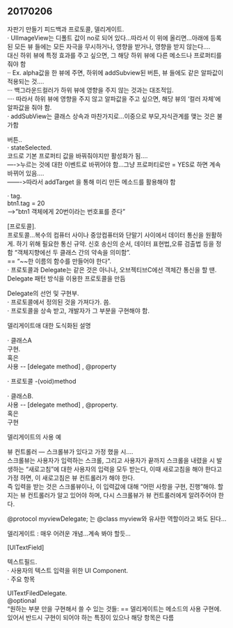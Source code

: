 ## 20170206

자판기 만들기 피드백과 프로토콜, 델리게이트.   
· UIImageView는 디폴트 값이 no로 되어 있다…따라서 이 위에 올리면…아래에 등록된 모든 뷰 들에는 모든 자극을 무시하거나, 영향을 받거나, 영향을 받지 않는다….   
대신 하위 뷰에 특정 효과를 주고 싶으면, 그 해당 하위 뷰에 다른 메소드나 프로퍼티를줘야 함     
·· Ex. alpha값을 한 뷰에 주면, 하위에 addSubview된 버튼, 뷰 들에도 같은 알파값이 적용되는 것….   
··· 백그라운드컬러가 하위 뷰에 영향을 주지 않는 것과는 대조적임.   
···· 따라서 하위 뷰에 영향을 주지 않고 알파값을 주고 싶으면, 해당 뷰의 ‘컬러 자체’에 알파값을 줘야 함.    
· addSubView는 클래스 상속과 마찬가지로…이중으로 부모,자식관계를 맺는 것은 불가함

버튼..    
· stateSelected.    
코드로 기본 프로퍼티 값을 바꿔줘야지만 활성화가 됨….   
—->누르는 것에 대한 이벤트로 바뀌어야 함…그냥 프로퍼티로만 = YES로 하면 계속 바뀌어 있음….   
——->따라서 addTarget 을 통해 미리 만든 메소드를 활용해야 함

· tag.   
btn1.tag = 20     
—->”btn1 객체에게 20번이라는 번호표를 준다”

[프로토콜].   
프로토콜…복수의 컴퓨터 사이나 중앙컴퓨터와 단말기 사이에서 데이터 통신을 원활하게. 하기 위해 필요한 통신 규약. 신호 송신의 순서, 데이터 표현법,오류 검출법 등을 정함
“객체지향에선 두 클래스 간의 약속을 의미함”.   
== “~~한 이름의 함수를 만들어야 한다”.   
· 프로토콜과 Delegate는 같은 것은 아니나, 오브젝티브C에선 객체간 통신을 할 땐. Delegate 패턴 방식을 이용한 프로토콜을 만듬

Delegate의 선언 및 구현부.   
· 프로토콜에서 정의된 것을 가져다가. 씀.   
· 프로토콜을 상속 받고, 개발자가 그 부분을 구현해야 함. 

델리게이트애 대한 도식화된 설명

· 클래스A    
구현.  
혹은     
사용 -- [delegate method] , @property

· 프로토콜
-(void)method

· 클래스B.   
사용 -- [delegate method] , @property.   
혹은    
구현

델리게이트의 사용 예

뷰 컨트롤러 — 스크롤뷰가 있다고 가정 했을 시….   
스크롤뷰는 사용자가 입력하는 스크롤, 그리고 사용자가 끝까지 스크롤을 내렸을 시 발생하는 “새로고침”에 대한 사용자의 입력을 모두 받는다, 이때 새로고침을 해야 한다고 가정 하면, 이 새로고침은 뷰 컨트롤러가 해야 한다.    
즉 입력을 받는 것은 스크롤뷰이나, 이 입력값에 대해 “어떤 사항을 구현, 진행”해야. 할 지는 뷰 컨트롤러가 알고 있어야 하며, 다시 스크롤뷰가 뷰 컨트롤러에게 알려주어야 한다.

@protocol myviewDelegate; 는 @class myview와 유사한 역할이라고 봐도 된다…

델리게이트 : 매우 어려운 개념…계속 봐야 할듯…

[UITextField]

텍스트필드.   
· 사용자의 텍스트 입력을 위한 UI Component.   
· 주요 항목

UITextFiledDelegate.   
@optional     
“원하는 부분 만을 구현해서 쓸 수 있는 것들: == 델리게이트는 메소드의 사용 구현에. 있어서 반드시 구현이 되어야 하는 특징이 있으나 해당 항목은 다름
